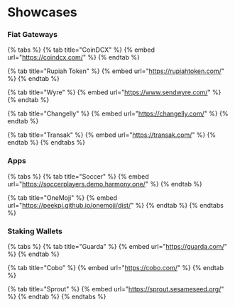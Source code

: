 # Showcases

### Fiat Gateways

{% tabs %}
{% tab title="CoinDCX" %}
{% embed url="https://coindcx.com/" %}
{% endtab %}

{% tab title="Rupiah Token" %}
{% embed url="https://rupiahtoken.com/" %}
{% endtab %}

{% tab title="Wyre" %}
{% embed url="https://www.sendwyre.com/" %}
{% endtab %}

{% tab title="Changelly" %}
{% embed url="https://changelly.com/" %}
{% endtab %}

{% tab title="Transak" %}
{% embed url="https://transak.com/" %}
{% endtab %}
{% endtabs %}

### Apps

{% tabs %}
{% tab title="Soccer" %}
{% embed url="https://soccerplayers.demo.harmony.one/" %}
{% endtab %}

{% tab title="OneMoji" %}
{% embed url="https://peekpi.github.io/onemoji/dist/" %}
{% endtab %}
{% endtabs %}

### Staking Wallets

{% tabs %}
{% tab title="Guarda" %}
{% embed url="https://guarda.com/" %}
{% endtab %}

{% tab title="Cobo" %}
{% embed url="https://cobo.com/" %}
{% endtab %}

{% tab title="Sprout" %}
{% embed url="https://sprout.sesameseed.org/" %}
{% endtab %}
{% endtabs %}

